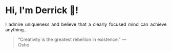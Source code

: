 # Hi, I'm Derrick 👋!
<p align="justify">I admire uniqueness and believe that a clearly focused mind can achieve anything...</p> 
<!-- #quote-start -->
<blockquote>&ldquo;Creativity is the greatest rebellion in existence.&rdquo; &mdash; <footer>Osho</footer></blockquote>
<!-- #quote-end -->

